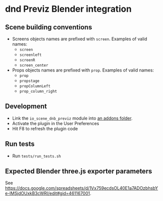 dnd Previz Blender integration
==============================


Scene building conventions
--------------------------

- Screens objects names are prefixed with `screen`. Examples of valid names:
  - `screen`
  - `screenleft`
  - `screenR`
  - `screen_center`
- Props objects names are prefixed with `prop`. Examples of valid names:
  - `prop`
  - `propstage`
  - `propColumnLeft`
  - `prop_column_right`


Development
-----------

* Link the `io_scene_dnb_previz` module into [an addons folder](https://www.blender.org/manual/en/getting_started/installing/configuration/directories.html#path-layout).
* Activate the plugin in the User Preferences
* Hit F8 to refresh the plugin code


Run tests
---------

* Run `tests/run_tests.sh`


Expected Blender three.js exporter parameters
---------------------------------------------

See https://docs.google.com/spreadsheets/d/1Vx759ecdsOL40E1a7ADOzbhsbYe-lMSjdOUxkB3cWRI/edit#gid=461167001.
